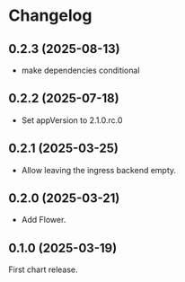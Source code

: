 # Changelog

## 0.2.3 (2025-08-13)

- make dependencies conditional

## 0.2.2 (2025-07-18)

- Set appVersion to 2.1.0.rc.0

## 0.2.1 (2025-03-25)

- Allow leaving the ingress backend empty.

## 0.2.0 (2025-03-21)

- Add Flower. 

## 0.1.0 (2025-03-19)

First chart release.